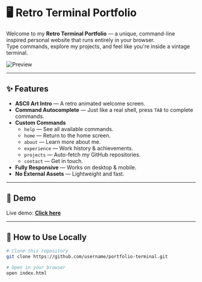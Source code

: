 # 🖥️ Retro Terminal Portfolio

Welcome to my **Retro Terminal Portfolio** — a unique, command-line inspired personal website that runs entirely in your browser.  
Type commands, explore my projects, and feel like you're inside a vintage terminal.

![Preview](https://via.placeholder.com/800x400?text=Terminal+Portfolio+Preview)

---

## ✨ Features

- **ASCII Art Intro** — A retro animated welcome screen.
- **Command Autocomplete** — Just like a real shell, press `TAB` to complete commands.
- **Custom Commands**
  - `help` — See all available commands.
  - `home` — Return to the home screen.
  - `about` — Learn more about me.
  - `experience` — Work history & achievements.
  - `projects` — Auto-fetch my GitHub repositories.
  - `contact` — Get in touch.
- **Fully Responsive** — Works on desktop & mobile.
- **No External Assets** — Lightweight and fast.

---

## 🚀 Demo

Live demo: [**Click here**](https://username.github.io/portfolio-terminal)

---

## 📂 How to Use Locally

```bash
# Clone this repository
git clone https://github.com/username/portfolio-terminal.git

# Open in your browser
open index.html
```
